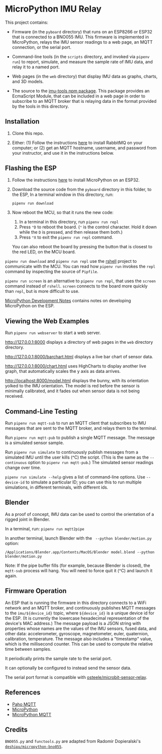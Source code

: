 # MicroPython IMU Relay

This project contains:

- Firmware (in the `pyboard` directory) that runs on an ESP8266 or ESP32 that is
  connected to a BNO055 IMU. This firmware is implemented in MicroPython, relays
  the IMU sensor readings to a web page, an MQTT connection, or the serial port.

- Command-line tools (in the `scripts` directory, and invoked via `pipenv run`)
  to report, simulate, and measure the sample rate of IMU data, and relay it to
  a named port.

- Web pages (in the `web` directory) that display IMU data as graphs, charts,
  and 3D models.

- The source to the [imu-tools npm
  package](https://www.npmjs.com/package/imu-tools). This package provides an
  EcmaScript Module, that can be included in a web page in order to subscribe to
  an MQTT broker that is relaying data in the format provided by the tools in
  this directory.

## Installation

1. Clone this repo.

2. Either: (1) Follow the instructions
   [here](https://www.notion.so/RabbitMQ-7fd3ba693d924e1e893377f719bb5f14) to
   install RabbitMQ on your computer; or (2) get an MQTT hostname, username, and
   password from your instructor, and use it in the instructions below.

## Flashing the ESP

1. Follow the instructions
   [here](https://www.notion.so/MicroPython-4e7c9edd5b954c74bb4c08e5eac74c7f) to
   install MicroPython on an ESP32.

2. Download the source code from the `pyboard` directory in this folder, to the ESP,
   In a terminal window in this directory, run:

    ```sh
    pipenv run download
    ```

3. Now reboot the MCU, so that it runs the new code:

     1. In a terminal in this directory, run `pipenv run repl`
     2. Press `⌃D` to reboot the board. (`⌃` is the control character. Hold it
        down while the `D` is pressed, and then release them both.)
     3. Press `⌃X` to exit the `pipenv run repl` command.

   You can also reboot the board by pressing the button that is closest to the red LED, on the MCU board.

`pipenv run download` and `pipenv run repl` use the [rshell](https://github.com/dhylands/rshell#rshell) project to communicate with the MCU.
You can read how `pipenv run` invokes the `repl` command by inspecting the source of `Pipfile`.

`pipenv run screen` is an alternative to `pipenv run repl`, that uses the `screen` command instead of `rshell`. `screen` connects to the board more quickly than `repl`, but is more difficult to use.

[MicroPython Development
Notes](https://paper.dropbox.com/doc/MicroPython-Development--Ai1pmnXzhBdkxZ6SuEPMTDiDAg-sAf2oqgmH5yIbmx27kZqs)
contains notes on developing MicroPython on the ESP.

## Viewing the Web Examples

Run `pipenv run webserver` to start a web server.

<http://127.0.0.1:8000> displays a directory of web pages in the `web` directory
directory.

<http://127.0.0.1:8000/barchart.html> displays a live bar chart of sensor data.

<http://127.0.0.1:8000/chart.html> uses HighCharts to display another live
graph, that automatically scales the y axis as data arrives.

<http://localhost:8000/model.html> displays the bunny, with its orientation
yolked to the IMU orientation.  The model is red before the sensor is minimally
calibrated, and it fades out when sensor data is not being received.

## Command-Line Testing

Run `pipenv run mqtt-sub` to run an MQTT client that subscribes to IMU messages
that are sent to the MQTT broker, and relays them to the terminal.

Run `pipenv run mqtt-pub` to publish a single MQTT message. The message is a
simulated sensor sample.

Run `pipenv run simulate` to continuously publish messages from a simulated IMU
until the user kills (^C) the script. (This is the same as the `--continuous`
option to `pipenv run mqtt-pub`.) The simulated sensor readings change over
time.

`pipenv run simulate --help` gives a list of command-line options. Use
`--device-id` to simulate a particular ID; you can use this to run multiple
simulations, in different terminals, with different ids.

## Blender

As a proof of concept, IMU data can be used to control the orientation of a
rigged joint in Blender.

In a terminal, run: `pipenv run mqtt2pipe`

In another terminal, launch Blender with the ` --python blender/motion.py` option:

`/Applications/Blender.app/Contents/MacOS/Blender model.blend --python
blender/motion.py`

Note: If the pipe buffer fills (for example, because Blender is closed), the
`mqtt-sub` process will hang. You will need to force quit it (^C) and launch it
again.

## Firmware Operation

An ESP that is running the firmware in this directory connects to a WiFi network
and an MQTT broker, and continuously publishes MQTT messages to the
`imu/${device_id}` topic, where `${device_id}` is a unique device id for the
ESP. (It is currently the lowercase hexadecimal representation of the device's
MAC address.) The message payload is a JSON string with properties whose names
are the values of the IMU sensors, fused data, and other data: accelerometer,
gyroscope, magnetometer, euler, quaternion, calibration, temperature. The
message also includes a "timestamp" value, which is the millisecond counter.
This can be used to compute the relative time between samples.

It periodically prints the sample rate to the serial port.

It can optionally be configured to instead send the sensor data.

The serial port format is compatible with
[osteele/microbit-sensor-relay](https://github.com/osteele/microbit-sensor-relay).

## References

- [Paho MQTT](https://pypi.org/project/paho-mqtt/)
- [MicroPython](http://docs.micropython.org/en/latest/)
- [MicroPython MQTT](https://github.com/micropython/micropython-lib/tree/master/umqtt.simple)

## Credits

`BNO055.py` and `functools.py` are adapted from Radomir Dopieralski's
[`deshipu/micropython-bno055`](https://github.com/deshipu/micropython-bno055).
